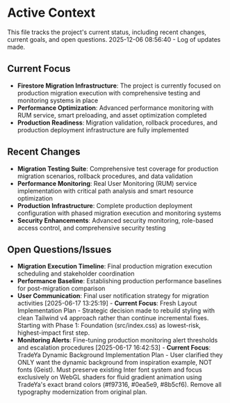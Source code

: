 # Active Context

This file tracks the project's current status, including recent changes, current goals, and open questions.
2025-12-06 08:56:40 - Log of updates made.

## Current Focus

* **Firestore Migration Infrastructure**: The project is currently focused on production migration execution with comprehensive testing and monitoring systems in place
* **Performance Optimization**: Advanced performance monitoring with RUM service, smart preloading, and asset optimization completed
* **Production Readiness**: Migration validation, rollback procedures, and production deployment infrastructure are fully implemented

## Recent Changes

* **Migration Testing Suite**: Comprehensive test coverage for production migration scenarios, rollback procedures, and data validation
* **Performance Monitoring**: Real User Monitoring (RUM) service implementation with critical path analysis and smart resource optimization
* **Production Infrastructure**: Complete production deployment configuration with phased migration execution and monitoring systems
* **Security Enhancements**: Advanced security monitoring, role-based access control, and comprehensive security testing

## Open Questions/Issues

* **Migration Execution Timeline**: Final production migration execution scheduling and stakeholder coordination
* **Performance Baseline**: Establishing production performance baselines for post-migration comparison
* **User Communication**: Final user notification strategy for migration activities
[2025-06-17 13:25:19] - **Current Focus**: Fresh Layout Implementation Plan - Strategic decision made to rebuild styling with clean Tailwind v4 approach rather than continue incremental fixes. Starting with Phase 1: Foundation (src/index.css) as lowest-risk, highest-impact first step.
* **Monitoring Alerts**: Fine-tuning production monitoring alert thresholds and escalation procedures
[2025-06-17 16:42:53] - **Current Focus**: TradeYa Dynamic Background Implementation Plan - User clarified they ONLY want the dynamic background from inspiration example, NOT fonts (Geist). Must preserve existing Inter font system and focus exclusively on WebGL shaders for fluid gradient animation using TradeYa's exact brand colors (#f97316, #0ea5e9, #8b5cf6). Remove all typography modernization from original plan.